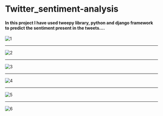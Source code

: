 # Twitter_sentiment-analysis

#### In this project I have used tweepy library, python and django framework to predict the sentiment present in the tweets....

![1](https://user-images.githubusercontent.com/83777309/117561844-ea386400-b0b7-11eb-9624-cca1a6d74ed1.PNG)<hr>
![2](https://user-images.githubusercontent.com/83777309/117561845-ec9abe00-b0b7-11eb-8d74-058fafce3605.PNG)<hr>
![3](https://user-images.githubusercontent.com/83777309/117561846-ed335480-b0b7-11eb-9e0f-50d0d129c9e0.PNG)<hr>
![4](https://user-images.githubusercontent.com/83777309/117561848-edcbeb00-b0b7-11eb-9008-3edcf30f0de8.PNG)<hr>
![5](https://user-images.githubusercontent.com/83777309/117561849-ee648180-b0b7-11eb-8199-20425e783871.PNG)<hr>
![6](https://user-images.githubusercontent.com/83777309/117561850-ef95ae80-b0b7-11eb-9f1a-b885635d1ef1.PNG)

